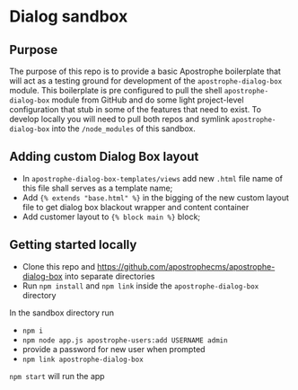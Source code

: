 # Dialog sandbox

## Purpose
The purpose of this repo is to provide a basic Apostrophe boilerplate that will act as a testing ground for development of the `apostrophe-dialog-box` module. This boilerplate is pre configured to pull the shell `apostrophe-dialog-box` module from GitHub and do some light project-level configuration that stub in some of the features that need to exist. To develop locally you will need to pull both repos and symlink `apostrophe-dialog-box` into the `/node_modules` of this sandbox.

## Adding custom Dialog Box layout
- In `apostrophe-dialog-box-templates/views` add new `.html` file name of this file shall serves as a template name;
- Add `{% extends "base.html" %}` in the bigging of the new custom layout file to get dialog box blackout wrapper and content container
- Add customer layout to `{% block main %}` block;

## Getting started locally
- Clone this repo and https://github.com/apostrophecms/apostrophe-dialog-box into separate directories
- Run `npm install` and `npm link` inside the `apostrophe-dialog-box` directory

In the sandbox directory run
- `npm i`
- `npm node app.js apostrophe-users:add USERNAME admin`
- provide a password for new user when prompted
- `npm link apostrophe-dialog-box`

`npm start` will run the app

